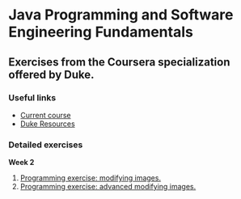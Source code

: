 # Java Programming and Software Engineering Fundamentals
## Exercises from the Coursera specialization offered by Duke.

### Useful links

- [Current course](https://www.coursera.org/learn/duke-programming-web/home/welcome)
- [Duke Resources](http://www.dukelearntoprogram.com/course1/index.php)

### Detailed exercises

**Week 2**
1. [Programming exercise: modifying images.](https://github.com/juliocorzo/programmingfundamentalscoursera/blob/master/exercises/modifyingimages.md)
2. [Programming exercise: advanced modifying images.](https://github.com/juliocorzo/programmingfundamentalscoursera/blob/master/exercises/modifyingimages2.md)
